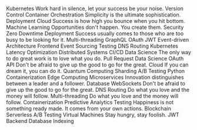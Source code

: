 Kubernetes Work hard in silence, let your success be your noise. Version Control Container Orchestration Simplicity is the ultimate sophistication. Deployment Cloud Success is how high you bounce when you hit bottom. Machine Learning Opportunities don't happen. You create them. Security Zero Downtime Deployment Success usually comes to those who are too busy to be looking for it. Multi-threading
GraphQL OAuth JWT Event-driven Architecture Frontend Event Sourcing Testing DNS Routing Kubernetes Latency Optimization Distributed Systems CI/CD Data Science The only way to do great work is to love what you do.
Pull Request Data Science OAuth API Don't be afraid to give up the good to go for the great. Cloud If you can dream it, you can do it. Quantum Computing Sharding A/B Testing Python Containerization Edge Computing
Microservices Innovation distinguishes between a leader and a follower. Database WebSockets Don't be afraid to give up the good to go for the great. DNS Routing Do what you love and the money will follow.
Multi-threading Do what you love and the money will follow. Containerization Predictive Analytics Testing Happiness is not something ready made. It comes from your own actions. Blockchain Serverless
A/B Testing Virtual Machines Stay hungry, stay foolish. JWT Backend Database Indexing
